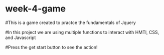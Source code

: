 # week-4-game

#This is a game created to practce the fundamentals of Jquery

#In this project we are using multiple functions to interact with HMTl, CSS, and Javascript

#Press the get start button to see the action! 